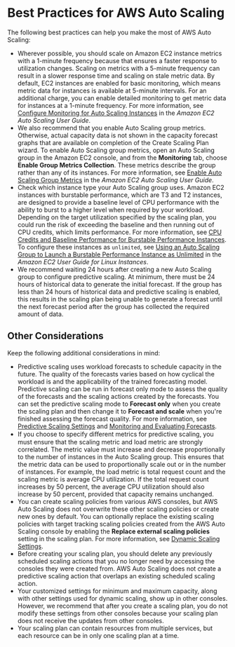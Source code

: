 # Best Practices for AWS Auto Scaling<a name="gs-best-practices"></a>

The following best practices can help you make the most of AWS Auto Scaling:
+ Wherever possible, you should scale on Amazon EC2 instance metrics with a 1\-minute frequency because that ensures a faster response to utilization changes\. Scaling on metrics with a 5\-minute frequency can result in a slower response time and scaling on stale metric data\. By default, EC2 instances are enabled for basic monitoring, which means metric data for instances is available at 5\-minute intervals\. For an additional charge, you can enable detailed monitoring to get metric data for instances at a 1\-minute frequency\. For more information, see [Configure Monitoring for Auto Scaling Instances](https://docs.aws.amazon.com/autoscaling/ec2/userguide/as-instance-monitoring.html#enable-as-instance-metrics) in the *Amazon EC2 Auto Scaling User Guide*\.
+ We also recommend that you enable Auto Scaling group metrics\. Otherwise, actual capacity data is not shown in the capacity forecast graphs that are available on completion of the Create Scaling Plan wizard\. To enable Auto Scaling group metrics, open an Auto Scaling group in the Amazon EC2 console, and from the **Monitoring** tab, choose **Enable Group Metrics Collection**\. These metrics describe the group rather than any of its instances\. For more information, see [Enable Auto Scaling Group Metrics](https://docs.aws.amazon.com/autoscaling/ec2/userguide/as-instance-monitoring.html#as-enable-group-metrics) in the *Amazon EC2 Auto Scaling User Guide*\.
+ Check which instance type your Auto Scaling group uses\. Amazon EC2 instances with burstable performance, which are T3 and T2 instances, are designed to provide a baseline level of CPU performance with the ability to burst to a higher level when required by your workload\. Depending on the target utilization specified by the scaling plan, you could run the risk of exceeding the baseline and then running out of CPU credits, which limits performance\. For more information, see [CPU Credits and Baseline Performance for Burstable Performance Instances](https://docs.aws.amazon.com/AWSEC2/latest/UserGuide/burstable-credits-baseline-concepts.html)\. To configure these instances as `unlimited`, see [Using an Auto Scaling Group to Launch a Burstable Performance Instance as Unlimited](https://docs.aws.amazon.com/AWSEC2/latest/UserGuide/burstable-performance-instances-how-to.html#burstable-performance-instances-auto-scaling-grp) in the *Amazon EC2 User Guide for Linux Instances*\.
+ We recommend waiting 24 hours after creating a new Auto Scaling group to configure predictive scaling\. At minimum, there must be 24 hours of historical data to generate the initial forecast\. If the group has less than 24 hours of historical data and predictive scaling is enabled, this results in the scaling plan being unable to generate a forecast until the next forecast period after the group has collected the required amount of data\. 

## Other Considerations<a name="gs-considerations"></a>

Keep the following additional considerations in mind:
+ Predictive scaling uses workload forecasts to schedule capacity in the future\. The quality of the forecasts varies based on how cyclical the workload is and the applicability of the trained forecasting model\. Predictive scaling can be run in forecast only mode to assess the quality of the forecasts and the scaling actions created by the forecasts\. You can set the predictive scaling mode to **Forecast only** when you create the scaling plan and then change it to **Forecast and scale** when you're finished assessing the forecast quality\. For more information, see [Predictive Scaling Settings](gs-specify-custom-settings.md#gs-customize-predictive-scaling) and [Monitoring and Evaluating Forecasts](gs-create-scaling-plan.md#gs-monitoring-forecasts)\.
+ If you choose to specify diﬀerent metrics for predictive scaling, you must ensure that the scaling metric and load metric are strongly correlated\. The metric value must increase and decrease proportionally to the number of instances in the Auto Scaling group\. This ensures that the metric data can be used to proportionally scale out or in the number of instances\. For example, the load metric is total request count and the scaling metric is average CPU utilization\. If the total request count increases by 50 percent, the average CPU utilization should also increase by 50 percent, provided that capacity remains unchanged\.
+ You can create scaling policies from various AWS consoles, but AWS Auto Scaling does not overwrite these other scaling policies or create new ones by default\. You can optionally replace the existing scaling policies with target tracking scaling policies created from the AWS Auto Scaling console by enabling the **Replace external scaling policies** setting in the scaling plan\. For more information, see [Dynamic Scaling Settings](gs-specify-custom-settings.md#gs-customize-dynamic-scaling)\.
+ Before creating your scaling plan, you should delete any previously scheduled scaling actions that you no longer need by accessing the consoles they were created from\. AWS Auto Scaling does not create a predictive scaling action that overlaps an existing scheduled scaling action\.
+ Your customized settings for minimum and maximum capacity, along with other settings used for dynamic scaling, show up in other consoles\. However, we recommend that after you create a scaling plan, you do not modify these settings from other consoles because your scaling plan does not receive the updates from other consoles\. 
+ Your scaling plan can contain resources from multiple services, but each resource can be in only one scaling plan at a time\. 